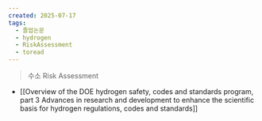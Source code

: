 ```yaml
---
created: 2025-07-17
tags:
  - 졸업논문
  - hydrogen
  - RiskAssessment
  - toread
---
```

> 수소 Risk Assessment
- [[Overview of the DOE hydrogen safety, codes and standards program, part 3 Advances in research and development to enhance the scientific basis for hydrogen regulations, codes and standards]]

